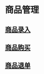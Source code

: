 # 商品管理

## [商品录入](../shang-pin-guan-li/merchdiseload.md)

## [商品购买](../shang-pin-guan-li/shang-pin-gou-mai.md)

## [商品退单](../shang-pin-guan-li/shang-pin-tui-dan.md)




